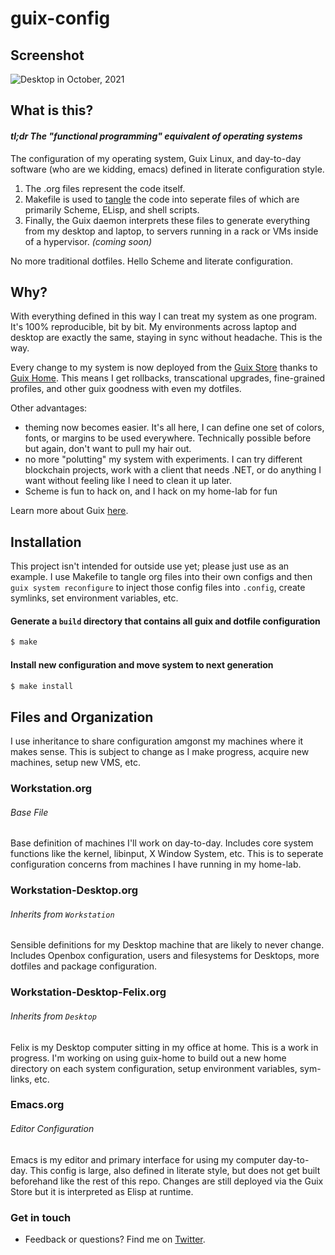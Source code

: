 # guix-config
## Screenshot

![Desktop in October, 2021](res/Desktop.png) 

## What is this?
#### _tl;dr The "functional programming" equivalent of operating systems_
The configuration of my operating system, Guix Linux, and day-to-day software (who are we kidding, emacs) defined in literate configuration style. 

1. The .org files represent the code itself. 
2. Makefile is used to [tangle](https://orgmode.org/worg/org-contrib/babel/intro.html) the code into seperate files of which are primarily Scheme, ELisp, and shell scripts.
3. Finally, the Guix daemon interprets these files to generate everything from my desktop and laptop, to servers running in a rack or VMs inside of a hypervisor. _(coming soon)_

No more traditional dotfiles. Hello Scheme and literate configuration.

## Why?
With everything defined in this way I can treat my system as one program. It's 100% reproducible, bit by bit. My environments across laptop
and desktop are exactly the same, staying in sync without headache. This is the way.

Every change to my system is now deployed from the [Guix Store](https://guix.gnu.org/manual/en/html_node/The-Store.html) thanks to [Guix Home](https://guix.gnu.org/manual/devel/en/html_node/Home-Configuration.html). This means I get rollbacks, transcational upgrades, fine-grained profiles, and other guix goodness with even my dotfiles.

Other advantages: 
- theming now becomes easier. It's all here, I can define one set of colors, fonts, or margins to be used everywhere. Technically possible before but again, don't want to pull my hair out.
- no more "polutting" my system with experiments. I can try different blockchain projects, work with a client that needs .NET, or do anything I want without feeling like I need to clean it up later.
- Scheme is fun to hack on, and I hack on my home-lab for fun

Learn more about Guix [here](https://guix.gnu.org/).

## Installation
This project isn't intended for outside use yet; please just use as an example. I use Makefile to tangle org files into their own configs and then ```guix system reconfigure``` to inject those config files into ```.config```, create symlinks, set environment variables, etc. 

#### Generate a ```build``` directory that contains all guix and dotfile configuration

```sh
$ make
```

#### Install new configuration and move system to next generation
```sh
$ make install
```

## Files and Organization
I use inheritance to share configuration amgonst my machines where it makes sense. This is subject to change as I make progress, acquire new machines, setup new VMS, etc.

### Workstation.org
###### Base File
Base definition of machines I'll work on day-to-day. Includes core system functions like the kernel, libinput, X Window System, etc. This is to seperate configuration concerns from machines I have running in my home-lab.

### Workstation-Desktop.org
###### Inherits from `Workstation`
Sensible definitions for my Desktop machine that are likely to never change. Includes Openbox configuration, users and filesystems for Desktops, more dotfiles and package configuration.

### Workstation-Desktop-Felix.org
###### Inherits from `Desktop`
Felix is my Desktop computer sitting in my office at home. This is a work in progress. I'm working on using guix-home to build out a new home directory on each system configuration, setup environment variables, sym-links, etc.

### Emacs.org
###### Editor Configuration
Emacs is my editor and primary interface for using my computer day-to-day. This config is large, also defined in literate style, but does not get built beforehand like the rest of this repo. Changes are still deployed via the Guix Store but it is interpreted as Elisp at runtime.

### Get in touch
- Feedback or questions? Find me on [Twitter](https://twitter.com/dustinhlyons).
